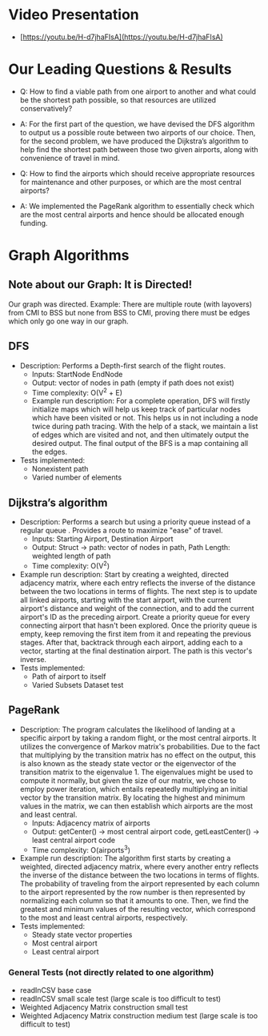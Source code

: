 # Video Presentation
- [https://youtu.be/H-d7jhaFIsA](https://youtu.be/H-d7jhaFIsA)

# Our Leading Questions & Results
- Q: How to find a viable path from one airport to another and what could be the shortest path possible, so that resources are utilized conservatively?
- A: For the first part of the question, we have devised the DFS algorithm to output us a possible route between two airports of our choice. Then, for the second problem, we have produced the Dijkstra’s algorithm to help find the shortest path between those two given airports, along with convenience of travel in mind.

- Q: How to find the airports which should receive appropriate resources for maintenance and other purposes, or which are the most central airports?
- A: We implemented the PageRank algorithm to essentially check which are the most central airports and hence should be allocated enough funding.

# Graph Algorithms

## Note about our Graph: It is Directed!
Our graph was directed. Example: There are multiple route (with layovers) from CMI to BSS but none from BSS to CMI, proving there must be edges which only go one way in our graph.

## DFS 
- Description: Performs a Depth-first search of the flight routes.
  - Inputs: StartNode EndNode
  - Output: vector of nodes in path (empty if path does not exist)
  - Time complexity: O(V<sup>2</sup> + E)
  - Example run description: For a complete operation, DFS will firstly initialize maps which will help us keep track of particular nodes which have been visited or not. This helps us in not including a node twice during path tracing. With the help of a stack, we maintain a list of edges which are visited and not, and then ultimately output the desired output. The final output of the BFS is a map containing all the edges.
- Tests implemented: 
  - Nonexistent path
  - Varied number of elements

## Dijkstra’s algorithm 
- Description: Performs a search but using a priority queue instead of a regular queue . Provides a route to maximize "ease" of travel.
  - Inputs: Starting Airport, Destination Airport
  - Output: Struct -> path: vector of nodes in path, Path Length: weighted length of path
  - Time complexity: O(V<sup>2</sup>)
- Example run description: Start by creating a weighted, directed adjacency matrix, where each entry reflects the inverse of the distance between the two locations in terms of flights. The next step is to update all linked airports, starting with the start airport, with the current airport's distance and weight of the connection, and to add the current airport's ID as the preceding airport. Create a priority queue for every connecting airport that hasn't been explored. Once the priority queue is empty, keep removing the first item from it and repeating the previous stages. After that, backtrack through each airport, adding each to a vector, starting at the final destination airport. The path is this vector's inverse.
- Tests implemented: 
  - Path of airport to itself
  - Varied Subsets Dataset test


## PageRank
- Description: The program calculates the likelihood of landing at a specific airport by taking a random flight, or the most central airports. It utilizes the convergence of Markov matrix's probabilities. Due to the fact that multiplying by the transition matrix has no effect on the output, this is also known as the steady state vector or the eigenvector of the transition matrix to the eigenvalue 1. The eigenvalues might be used to compute it normally, but given the size of our matrix, we chose to employ power iteration, which entails repeatedly multiplying an initial vector by the transition matrix. By locating the highest and minimum values in the matrix, we can then establish which airports are the most and least central.
  - Inputs: Adjacency matrix of airports
  - Output: getCenter() -> most central airport code, getLeastCenter() -> least central airport code
  - Time complexity: O(airports<sup>3</sup>)
- Example run description: The algorithm first starts by creating a weighted, directed adjacency matrix, where every another entry reflects the inverse of the distance between the two locations in terms of flights. The probability of traveling from the airport represented by each column to the airport represented by the row number is then represented by normalizing each column so that it amounts to one. Then, we find the greatest and minimum values of the resulting vector, which correspond to the most and least central airports, respectively.
- Tests implemented: 
  - Steady state vector properties
  - Most central airport
  - Least central airport


### General Tests (not directly related to one algorithm)
  - readInCSV base case
  - readInCSV small scale test (large scale is too difficult to test)
  - Weighted Adjacency Matrix construction small test
  - Weighted Adjacency Matrix construction medium test (large scale is too difficult to test)

